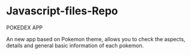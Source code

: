 # Javascript-files-Repo

POKEDEX APP

An new app based on Pokemon theme, allows you to check the aspects, details and general basic information of each pokemon.


